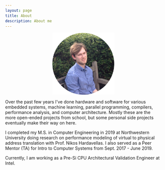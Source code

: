 ```yaml
---
layout: page
title: About
description: About me
---
```


<figure>
<img alt="profile" style="width:200px; height:200px; display: block;
    margin-left: auto;
    margin-right: auto;" src="/resources/images/about/profile.png"/>
</figure>

Over the past few years I've done hardware and software for various embedded systems, machine learning, parallel programming, compilers, performance analysis, and computer architecture. Mostly these are the more open-ended projects from school, but some personal side projects eventually make their way on here.

I completed my M.S. in Computer Engineering in 2019 at Northwestern University doing research on performance modeling of virtual to physical address translation with Prof. Nikos Hardavellas. I also served as a Peer Mentor (TA) for Intro to Computer Systems from Sept. 2017 - June 2019.

Currently, I am working as a Pre-Si CPU Architectural Validation Engineer at Intel.
